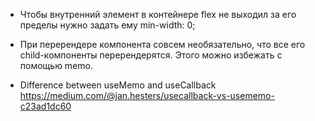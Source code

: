 - Чтобы внутренний элемент в контейнере flex не выходил за его пределы нужно задать ему min-width: 0;
- При перерендере компонента совсем необязательно,
  что все его child-компоненты перерендерятся.
  Этого можно избежать с помощью memo.

- Difference between useMemo and useCallback
  https://medium.com/@jan.hesters/usecallback-vs-usememo-c23ad1dc60
